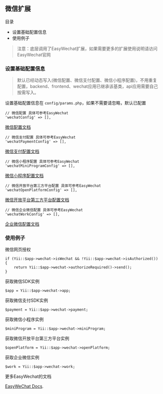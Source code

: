 ## 微信扩展

目录

- 设置基础配置信息
- 使用例子
  
> 注意：底层调用了EasyWechat扩展，如果需要更多的扩展使用说明请访问EasyWechat官网

### 设置基础配置信息

> 默认已经动态写入(微信配置、微信支付配置、微信小程序配置)，不用重复配置，backend、frontend、wechat应用已继承该基类，api应用需要自己按需写入。

设置基础配置信息在 `config/params.php`，如果不需要请忽略，默认已配置

```
// 微信配置 具体可参考EasyWechat 
'wechatConfig' => [],
```
[微信配置文档](https://www.easywechat.com/docs/master/official-account/configuration)  
```
// 微信支付配置 具体可参考EasyWechat
'wechatPaymentConfig' => [],
```
[微信支付配置文档](https://www.easywechat.com/docs/master/payment/jssdk)  
```
// 微信小程序配置 具体可参考EasyWechat
'wechatMiniProgramConfig' => [],
```
[微信小程序配置文档](https://www.easywechat.com/docs/master/mini-program/index)  
```
// 微信开放平台第三方平台配置 具体可参考EasyWechat
'wechatOpenPlatformConfig' => [],
```
[微信开放平台第三方平台配置文档](https://www.easywechat.com/docs/master/open-platform/index) 
```
// 微信企业微信配置 具体可参考EasyWechat
'wechatWorkConfig' => [],
```
[企业微信配置文档](https://www.easywechat.com/docs/master/wework/index)

### 使用例子

微信网页授权

```
if (Yii::$app->wechat->isWechat && !Yii::$app->wechat->isAuthorized()) {
    return Yii::$app->wechat->authorizeRequired()->send();
}
```
获取微信SDK实例

```
$app = Yii::$app->wechat->app;
```
获取微信支付SDK实例

```
$payment = Yii::$app->wechat->payment;
```
获取微信小程序实例

```
$miniProgram = Yii::$app->wechat->miniProgram;
```

获取微信开放平台第三方平台实例

```
$openPlatform = Yii::$app->wechat->openPlatform;
```

获取企业微信实例

```
$work = Yii::$app->wechat->work;
```

更多EasyWechat的文档

 [EasyWeChat Docs](https://www.easywechat.com/docs/master).